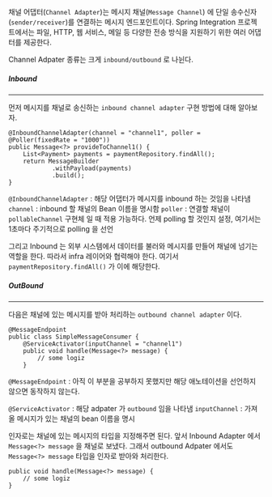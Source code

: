 
채널 어댑터(`Channel Adapter`)는 메시지 채널(`Message Channel`) 에 단일 송수신자(`sender/receiver`)를 연결하는 메시지 엔드포인트이다. Spring Integration 프로젝트에서는 파일, HTTP, 웹 서비스, 메일 등 다양한 전송 방식을 지원하기 위한 여러 어댑터를 제공한다.

Channel Adpater 종류는 크게 `inbound/outbound` 로 나뉜다.


##### Inbound
---
먼저 메시지를 채널로 송신하는 `inbound channel adapter` 구현 방법에 대해 알아보자.

```
@InboundChannelAdapter(channel = "channel1", poller = @Poller(fixedRate = "1000"))  
public Message<?> provideToChannel1() {  
    List<Payment> payments = paymentRepository.findAll();  
    return MessageBuilder  
            .withPayload(payments)  
            .build();  
}
```

`@InboundChannelAdapter` : 해당 어댑터가 메시지를 inbound 하는 것임을 나타냄
`channel` : inbound 할 채널의 Bean 이름을 명시함
`poller` : 연결할 채널이 `pollableChannel` 구현체 일 때 적용 가능하다. 언제 polling 할 것인지 설정, 여기서는 1초마다 주기적으로 polling 을 선언 

그리고 Inbound 는 외부 시스템에서 데이터를 불러와 메시지를 만들어 채널에 넘기는 역할을 한다.
따라서 infra 레이어와 협력해야 한다. 여기서 `paymentRepository.findAll()` 가 이에 해당한다.

##### OutBound
---
다음은 채널에 있는 메시지를 받아 처리하는 `outbound channel adapter` 이다.

```
@MessageEndpoint  
public class SimpleMessageConsumer {  
    @ServiceActivator(inputChannel = "channel1")  
    public void handle(Message<?> message) {  
	    // some logiz
    }
```

`@MessageEndpoint` : 아직 이 부분을 공부하지 못했지만 해당 애노테이션을 선언하지 않으면 동작하지 않는다.

`@ServiceActivator` : 해당 adpater 가 `outbound` 임을 나타냄 
`inputChannel` : 가져올 메시지가 있는 채널의 bean 이름을 명시

인자로는 채널에 있는 메시지의  타입을 지정해주면 된다. 앞서 Inbound Adapter 에서  `Message<?> message` 을 채널로 보냈다. 그래서 outbound Adpater 에서도 `Message<?> message` 타입을 인자로 받아와 처리한다.
```
public void handle(Message<?> message) { 
	// some logiz
}
```
